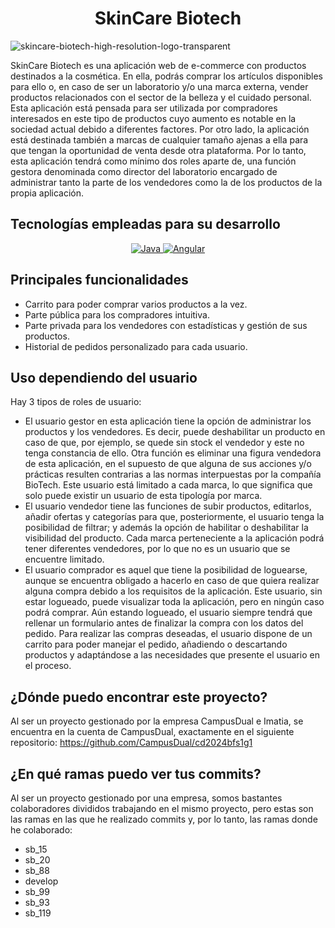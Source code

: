 <h1 align="center">SkinCare Biotech</h1>

![skincare-biotech-high-resolution-logo-transparent](https://github.com/iag0p0mb0/PFC_iagopombo/assets/145339059/fda847d5-bba4-427d-9352-376efa5d6694)

SkinCare Biotech es una aplicación web de e-commerce con productos destinados a la cosmética. En ella, podrás comprar los artículos disponibles para ello o, en caso de ser un laboratorio y/o una marca externa, vender productos relacionados con el sector de la belleza y el cuidado personal.  
Esta aplicación está pensada para ser utilizada por compradores interesados en este tipo de productos cuyo aumento es notable en la sociedad actual debido a diferentes factores. Por otro lado, la aplicación está destinada también a marcas de cualquier tamaño ajenas a ella para que tengan la oportunidad de venta desde otra plataforma.
Por lo tanto, esta aplicación tendrá como mínimo dos roles aparte de, una función  gestora denominada como director del laboratorio encargado de administrar tanto la parte de los vendedores como la de los productos de la propia aplicación. 

## Tecnologías empleadas para su desarrollo
<p align="center">
  <a href="https://www.oracle.com/java/">
    <img src="https://img.shields.io/badge/Java-11-blue.svg?logo=java&logoColor=white" alt="Java">
  </a>
  <a href="https://angular.io/">
    <img src="https://img.shields.io/badge/Angular-15.2.9-red.svg?logo=angular&logoColor=white" alt="Angular">
  </a>
</p>

## Principales funcionalidades
  - Carrito para poder comprar varios productos a la vez.
  - Parte pública para los compradores intuitiva.
  - Parte privada para los vendedores con estadísticas y gestión de sus productos.
  - Historial de pedidos personalizado para cada usuario.

## Uso dependiendo del usuario
Hay 3 tipos de roles de usuario:
  - El usuario gestor en esta aplicación tiene la opción de administrar los productos y los vendedores. Es decir, puede deshabilitar un producto en caso de que, por ejemplo, se quede sin stock el vendedor y este no tenga constancia de ello. Otra función es eliminar una figura vendedora de esta aplicación, en el supuesto de que alguna de sus acciones y/o prácticas resulten contrarias a las normas interpuestas por la compañía BioTech. Este usuario está limitado a cada marca, lo que significa que solo puede existir un usuario de esta tipología por marca.
  - El usuario vendedor tiene las funciones de subir productos, editarlos, añadir ofertas y categorías para que, posteriormente, el usuario tenga la posibilidad de filtrar; y además la opción de habilitar o deshabilitar la visibilidad del producto. Cada marca perteneciente a la aplicación podrá tener diferentes vendedores, por lo que no es un usuario que se encuentre limitado.
  - El usuario comprador es aquel que tiene la posibilidad de loguearse, aunque se encuentra obligado a hacerlo en caso de que quiera realizar alguna compra debido a los requisitos de la aplicación. Este usuario, sin estar logueado, puede visualizar toda la aplicación, pero en ningún caso podrá comprar. Aún estando logueado, el usuario siempre tendrá que rellenar un formulario antes de finalizar la compra con los datos del pedido. Para realizar las compras deseadas, el usuario dispone de un carrito para poder manejar el pedido, añadiendo o descartando productos y adaptándose a las necesidades que presente el usuario en el proceso.

## ¿Dónde puedo encontrar este proyecto?
Al ser un proyecto gestionado por la empresa CampusDual e Imatia, se encuentra en la cuenta de CampusDual, exactamente en el siguiente repositorio: https://github.com/CampusDual/cd2024bfs1g1

## ¿En qué ramas puedo ver tus commits?
Al ser un proyecto gestionado por una empresa, somos bastantes colaboradores divididos trabajando en el mismo proyecto, pero estas son las ramas en las que he realizado commits y, por lo tanto, las ramas donde he colaborado:
  - sb_15
  - sb_20
  - sb_88
  - develop
  - sb_99
  - sb_93
  - sb_119
